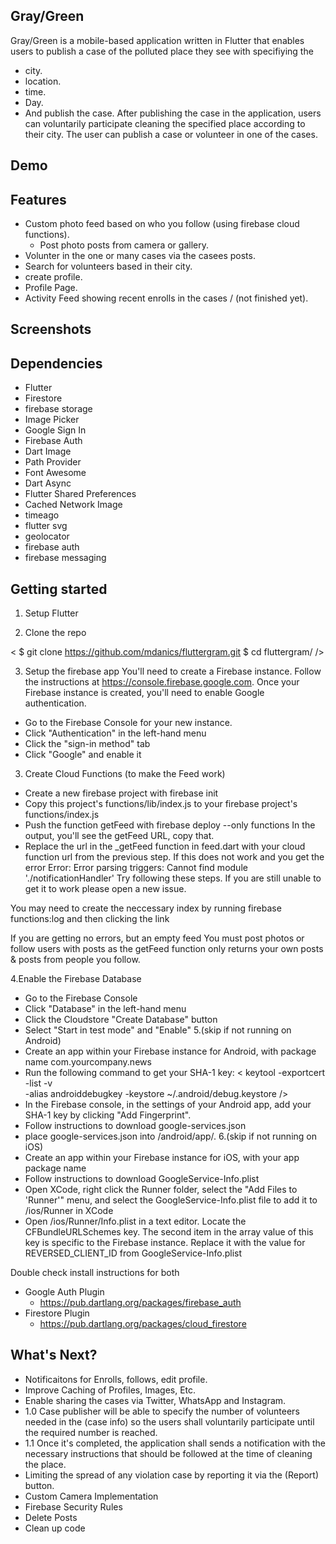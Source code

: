## Gray/Green
Gray/Green is a mobile-based application written in Flutter that enables users to publish a case of the polluted place they see with specifiying the 
- city.
- location.
- time.
- Day.
- And publish the case.
After publishing the case in the application, users can voluntarily participate cleaning the specified place according to their city. The user can publish a case or volunteer in one of the cases.

## Demo


## Features
- Custom photo feed based on who you follow (using firebase cloud functions).
   - Post photo posts from camera or gallery.
- Volunter in the one or many cases via the casees posts.
- Search for volunteers based in their city.
- create profile.
- Profile Page.
- Activity Feed showing recent enrolls in the cases / (not finished yet).

## Screenshots


## Dependencies
- Flutter
- Firestore
- firebase storage
- Image Picker
- Google Sign In
- Firebase Auth
- Dart Image
- Path Provider
- Font Awesome
- Dart Async
- Flutter Shared Preferences
- Cached Network Image
- timeago
- flutter svg
- geolocator
- firebase auth
- firebase messaging

## Getting started 

1. Setup Flutter

2. Clone the repo

< $ git clone https://github.com/mdanics/fluttergram.git
$ cd fluttergram/ />

3. Setup the firebase app
You'll need to create a Firebase instance. Follow the instructions at https://console.firebase.google.com.
Once your Firebase instance is created, you'll need to enable Google authentication.
- Go to the Firebase Console for your new instance.
- Click "Authentication" in the left-hand menu
- Click the "sign-in method" tab
- Click "Google" and enable it
3. Create Cloud Functions (to make the Feed work)
- Create a new firebase project with firebase init
- Copy this project's functions/lib/index.js to your firebase project's functions/index.js
- Push the function getFeed with firebase deploy --only functions In the output, you'll see the getFeed URL, copy that.
- Replace the url in the _getFeed function in feed.dart with your cloud function url from the previous step.
If this does not work and you get the error Error: Error parsing triggers: Cannot find module './notificationHandler' Try following these steps. If you are still unable to get it to work please open a new issue.

You may need to create the neccessary index by running firebase functions:log and then clicking the link

If you are getting no errors, but an empty feed You must post photos or follow users with posts as the getFeed function only returns your own posts & posts from people you follow.

4.Enable the Firebase Database
- Go to the Firebase Console
- Click "Database" in the left-hand menu
- Click the Cloudstore "Create Database" button
- Select "Start in test mode" and "Enable"
5.(skip if not running on Android)
- Create an app within your Firebase instance for Android, with package name com.yourcompany.news
- Run the following command to get your SHA-1 key:
< keytool -exportcert -list -v \
-alias androiddebugkey -keystore ~/.android/debug.keystore />
- In the Firebase console, in the settings of your Android app, add your SHA-1 key by clicking "Add Fingerprint".
- Follow instructions to download google-services.json
- place google-services.json into /android/app/.
6.(skip if not running on iOS)
- Create an app within your Firebase instance for iOS, with your app package name
- Follow instructions to download GoogleService-Info.plist
- Open XCode, right click the Runner folder, select the "Add Files to 'Runner'" menu, and select the GoogleService-Info.plist file to add it to /ios/Runner in XCode
- Open /ios/Runner/Info.plist in a text editor. Locate the CFBundleURLSchemes key. The second item in the array value of this key is specific to the Firebase instance. Replace it with the value for REVERSED_CLIENT_ID from GoogleService-Info.plist

Double check install instructions for both

- Google Auth Plugin
  - https://pub.dartlang.org/packages/firebase_auth
- Firestore Plugin
  - https://pub.dartlang.org/packages/cloud_firestore


## What's Next?
 - Notificaitons for Enrolls, follows, edit profile.
 - Improve Caching of Profiles, Images, Etc.
 - Enable sharing the cases via Twitter, WhatsApp and Instagram.
 - 1.0 Case publisher will be able to specify the number of volunteers needed in the (case info) so the 
   users shall voluntarily participate until the required number is reached.
 - 1.1 Once it's completed, the application shall sends a notification with the necessary instructions that should be followed at the time of cleaning the place.
 - Limiting the spread of any violation case by reporting it via the (Report) button.
 - Custom Camera Implementation
 - Firebase Security Rules
 - Delete Posts
 - Clean up code
